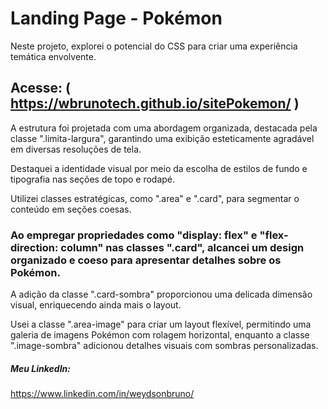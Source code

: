 # Landing Page - Pokémon

Neste projeto, explorei o potencial do CSS para criar uma experiência temática envolvente. 

## Acesse: ( https://wbrunotech.github.io/sitePokemon/ )

A estrutura foi projetada com uma abordagem organizada, destacada pela classe ".limita-largura", garantindo uma exibição esteticamente agradável em diversas resoluções de tela. 

Destaquei a identidade visual por meio da escolha de estilos de fundo e tipografia nas seções de topo e rodapé.

Utilizei classes estratégicas, como ".area" e ".card", para segmentar o conteúdo em seções coesas. 

### Ao empregar propriedades como "display: flex" e "flex-direction: column" nas classes ".card", alcancei um design organizado e coeso para apresentar detalhes sobre os Pokémon. 

A adição da classe ".card-sombra" proporcionou uma delicada dimensão visual, enriquecendo ainda mais o layout.

Usei a classe ".area-image" para criar um layout flexível, permitindo uma galeria de imagens Pokémon com rolagem horizontal, enquanto a classe ".image-sombra" adicionou detalhes visuais com sombras personalizadas.

##### Meu LinkedIn:
https://www.linkedin.com/in/weydsonbruno/

